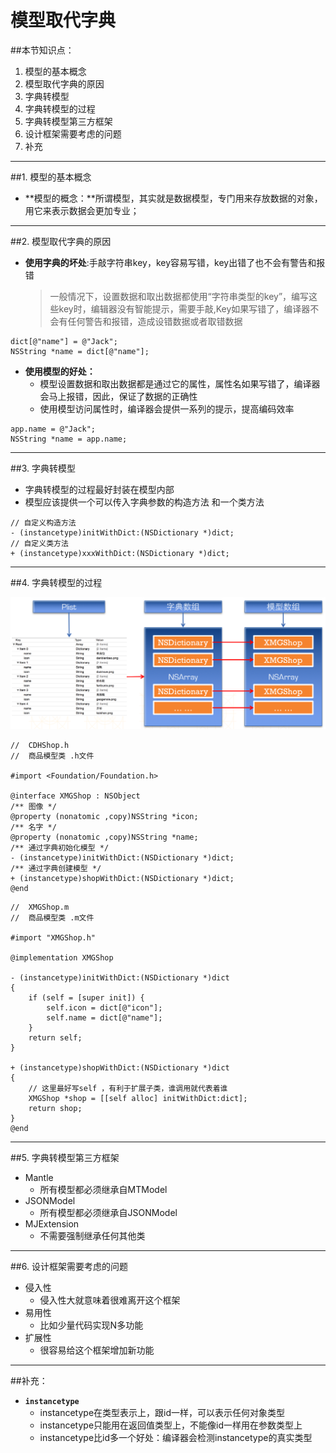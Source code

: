 # 模型取代字典

##本节知识点：
1. 模型的基本概念
2. 模型取代字典的原因
3. 字典转模型
4. 字典转模型的过程
5. 字典转模型第三方框架
6. 设计框架需要考虑的问题
7. 补充

---

##1. 模型的基本概念

- **模型的概念：**所谓模型，其实就是数据模型，专门用来存放数据的对象，用它来表示数据会更加专业；

---

##2. 模型取代字典的原因

- **使用字典的坏处**:手敲字符串key，key容易写错，key出错了也不会有警告和报错
    >一般情况下，设置数据和取出数据都使用“字符串类型的key”，编写这些key时，编辑器没有智能提示，需要手敲,Key如果写错了，编译器不会有任何警告和报错，造成设错数据或者取错数据

```objc
dict[@"name"] = @"Jack";
NSString *name = dict[@"name"];
```

- **使用模型的好处：**
    - 模型设置数据和取出数据都是通过它的属性，属性名如果写错了，编译器会马上报错，因此，保证了数据的正确性
    - 使用模型访问属性时，编译器会提供一系列的提示，提高编码效率

```objc
app.name = @"Jack";
NSString *name = app.name;
```

---

##3. 字典转模型

- 字典转模型的过程最好封装在模型内部
- 模型应该提供一个可以传入字典参数的构造方法 和一个类方法

```objc
// 自定义构造方法
- (instancetype)initWithDict:(NSDictionary *)dict;
// 自定义类方法
+ (instancetype)xxxWithDict:(NSDictionary *)dict;
```

---

##4. 字典转模型的过程

![字典转模型的过程](images/dictionaryTraModel.png)

```objc
//  CDHShop.h
//  商品模型类 .h文件

#import <Foundation/Foundation.h>

@interface XMGShop : NSObject
/** 图像 */
@property (nonatomic ,copy)NSString *icon;
/** 名字 */
@property (nonatomic ,copy)NSString *name;
/** 通过字典初始化模型 */
- (instancetype)initWithDict:(NSDictionary *)dict;
/** 通过字典创建模型 */
+ (instancetype)shopWithDict:(NSDictionary *)dict;
@end
```

```objc
//  XMGShop.m
//  商品模型类 .m文件

#import "XMGShop.h"

@implementation XMGShop

- (instancetype)initWithDict:(NSDictionary *)dict
{
    if (self = [super init]) {
        self.icon = dict[@"icon"];
        self.name = dict[@"name"];
    }
    return self;
}

+ (instancetype)shopWithDict:(NSDictionary *)dict
{
    // 这里最好写self ，有利于扩展子类，谁调用就代表着谁
    XMGShop *shop = [[self alloc] initWithDict:dict];
    return shop;
}
@end
```


---



##5. 字典转模型第三方框架
- Mantle
    - 所有模型都必须继承自MTModel
- JSONModel
    - 所有模型都必须继承自JSONModel
- MJExtension
    - 不需要强制继承任何其他类


---


##6. 设计框架需要考虑的问题
- 侵入性
    - 侵入性大就意味着很难离开这个框架
- 易用性
    - 比如少量代码实现N多功能
- 扩展性
    - 很容易给这个框架增加新功能



---

##补充：
- **`instancetype`**
    - instancetype在类型表示上，跟id一样，可以表示任何对象类型
    - instancetype只能用在返回值类型上，不能像id一样用在参数类型上
    - instancetype比id多一个好处：编译器会检测instancetype的真实类型
















